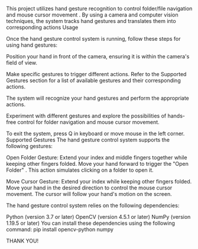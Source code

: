 This project utilizes hand gesture recognition to control folder/file navigation and mouse cursor movement . 
By using a camera and computer vision techniques, the system tracks hand gestures and translates them into corresponding actions 
Usage

Once the hand gesture control system is running, follow these steps for using hand gestures:

Position your hand in front of the camera, ensuring it is within the camera's field of view.

Make specific gestures to trigger different actions. Refer to the Supported Gestures section for a list of available gestures and their corresponding actions.

The system will recognize your hand gestures and perform the appropriate actions.

Experiment with different gestures and explore the possibilities of hands-free control for  folder navigation and mouse cursor movement.

To exit the system, press Q in keyboard or move mouse in the left corner.
Supported Gestures
The hand gesture control system supports the following gestures:

Open Folder Gesture: Extend your index and middle fingers together while keeping other fingers folded. Move your hand forward to trigger the "Open Folder" . This action simulates clicking on a folder to open it.

Move Cursor Gesture: Extend your index  while keeping other fingers folded. Move your hand in the desired direction to control the mouse cursor movement. The cursor will follow your hand's motion on the screen.

The hand gesture control system  relies on the following dependencies:

Python (version 3.7 or later)
OpenCV (version 4.5.1 or later)
NumPy (version 1.19.5 or later)
You can install these dependencies using the following command:
pip install opencv-python numpy


THANK YOU!
